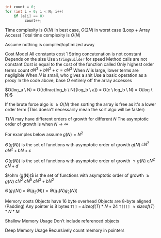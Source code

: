 
```java
int count = 0; 
for (int i = 0; i < N; i++) 
	if (a[i] == 0)
		 count++;
```
Time complexity is $O(N)$ in best case, $O(2N)$ in worst case (Loop + Array Access)
Total time complexity is $O(N)$

Assume nothing is compiled/optimized away

Cost Model
	All constants cost $1$
		String concatenation is not constant
			Depends on the size
			Use `StringBuilder` for speed
		Method calls are not constant
			Cost is equal to the cost of the function called
	Only highest order terms count
		$aN^3 + bN^2 + c = aN^3$
		When $N$ is large, lower terms are negligible 
		When $N$ is small, who gives a shit
	Use a basic operation as a proxy
		In the code above, base $O$ entirely off the array accesses 

$O(log_a \ N) = O(\dfrac{log_b \ N}{log_b \ a}) = O(c \ log_b \ N) = O(log \ N)$

If the brute force algo is $\geq O(N)$ then sorting the array is free as it's a lower order term
	(This doesn't necessarily mean the sort algo will be faster)

$T(N)$ may have different orders of growth for different $N$
The asymptotic order of growth is when $N \to \infty$

For examples below assume $g(N) = N^2$

$\Theta (g(N))$ is the set of functions with asymptotic order of growth $g(N)$
	$c N^2$
	$aN^2 + bN + c$

$O(g(N))$ is the set of functions with asymptotic order of growth $\leq g(N)$
	$cN^2$
	$cN + d$

$\ohm (g(N))$ is the set of functions with asymptotic order of growth $\geq g(N)$
	$cN^2$
	$cN^5$
	$aN^3 + bN^2$

$\Theta(g_1(N)) \times \Theta(g_2 (N)) = \Theta (g_1(N) g_2(N))$

Memory costs
	Objects have 16 byte overhead
	Objects are 8-byte aligned (Padding)
	Any pointer is 8 bytes
	`T[]` = $sizeof(T) * N + 24$
	`T[][]` $\approx sizeof(T) * N * M$	

Shallow Memory Usage
	Don't include referenced objects

Deep Memory Usage
	Recursively count memory in pointers